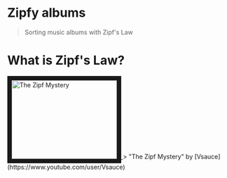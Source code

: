 # Zipfy albums
> Sorting music albums with Zipf's Law

# What is Zipf's Law?

<a href="http://www.youtube.com/watch?feature=player_embedded&v=fCn8zs912OE" target="_blank">
<img src="http://img.youtube.com/vi/fCn8zs912OE/0.jpg" alt="The Zipf Mystery" width="240" height="180" border="10" />
</a>
> "The Zipf Mystery" by [Vsauce](https://www.youtube.com/user/Vsauce)
